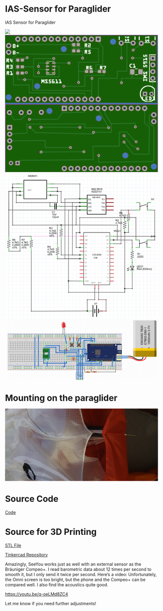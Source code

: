 # IAS-Sensor for Paraglider
IAS Sensor for Paraglider

<img src="./images/IAS-Sensor.png">

<img src="./images/IAS-Sensor_pcb.png">

<img src="./images/IAS-Sensor_Schaltplan.png">

<img src="./images/IAS-Sensor_Steckplatine.png">

# Mounting on the paraglider
<img src="./images/mounting_on_the_paraglider.jpg">

# Source Code

[Code](./src/IAS-Sensor/)

# Source for 3D Printing
[STL File](./CAD/IAS-Sensor.stl)

[Tinkercad Repository](https://www.tinkercad.com/things/6UoSo7RaL3y-ias-sensor-v2)

Amazingly, SeeYou works just as well with an external sensor as the Bräuniger Compeo+. I read barometric data about 12 times per second to smooth it, but I only send it twice per second.
Here’s a video: Unfortunately, the Omni screen is too bright, but the phone and the Compeo+ can be compared well. I also find the acoustics quite good.

https://youtu.be/q-oeLMd8ZC4

Let me know if you need further adjustments! 


